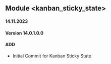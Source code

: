 ## Module <kanban_sticky_state>

#### 14.11.2023
#### Version 14.0.1.0.0
#### ADD
 - Initial Commit for  Kanban Sticky State
